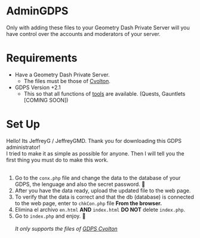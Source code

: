 # AdminGDPS
Only with adding these files to your Geometry Dash Private Server will you have control over the accounts and moderators of your server.

# Requirements
* Have a Geometry Dash Private Server.
  * The files must be those of [Cvolton](https://github.com/Cvolton/GMDprivateServer).
* GDPS Version +2.1
  * This so that all functions of [tools](./herramientas) are available. (Quests, Gauntlets [COMING SOON])

# Set Up
Hello! Its JeffreyG / JeffreyGMD. Thank you for downloading this GDPS administrator!<br>
 I tried to make it as simple as possible for anyone. Then I will tell you the first thing you must do to make this work.<br><br>

1. Go to the `conx.php` file and change the data to the database of your GDPS, the lenguage and also the secret password. 🤫<br>
2. After you have the data ready, upload the updated file to the web page. <br>
3. To verify that the data is correct and that the db (database) is connected to the web page, enter to `chkCon.php` file **From the browser.**<br>
4. Elimina el archivo `en.html` **AND** `index.html` **DO NOT** delete `index.php`.
5. Go to `index.php` and enjoy. 🙂 <br><br>
*It only supports the files of [GDPS Cvolton](https://github.com/Cvolton/GMDprivateServer)*
